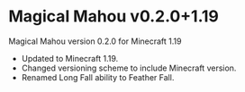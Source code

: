 # Magical Mahou v0.2.0+1.19

Magical Mahou version 0.2.0 for Minecraft 1.19

* Updated to Minecraft 1.19.
* Changed versioning scheme to include Minecraft version.
* Renamed Long Fall ability to Feather Fall.
